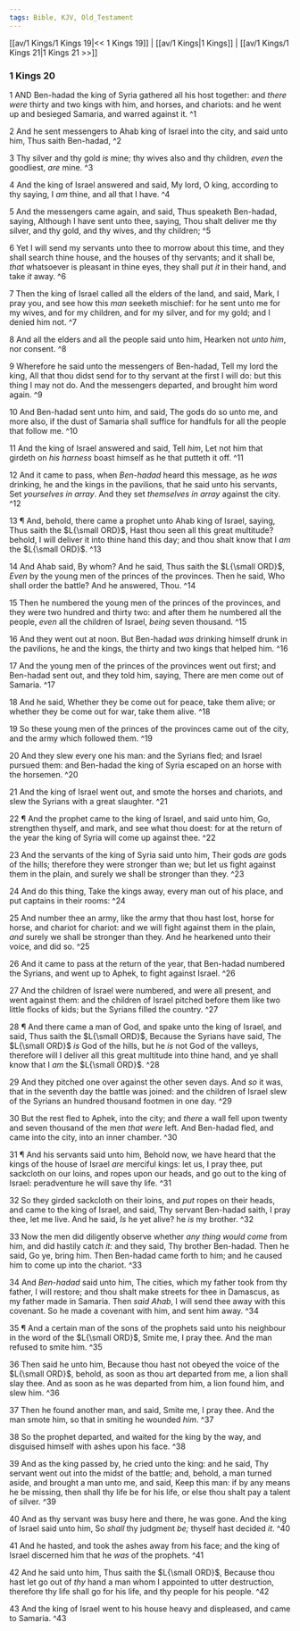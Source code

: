 ```yaml
---
tags: Bible, KJV, Old_Testament
---
```


[[av/1 Kings/1 Kings 19|<< 1 Kings 19]] | [[av/1 Kings|1 Kings]] | [[av/1 Kings/1 Kings 21|1 Kings 21 >>]]

### 1 Kings 20

1 AND Ben-hadad the king of Syria gathered all his host together: and _there_ _were_ thirty and two kings with him, and horses, and chariots: and he went up and besieged Samaria, and warred against it. ^1

2 And he sent messengers to Ahab king of Israel into the city, and said unto him, Thus saith Ben-hadad, ^2

3 Thy silver and thy gold _is_ mine; thy wives also and thy children, _even_ the goodliest, _are_ mine. ^3

4 And the king of Israel answered and said, My lord, O king, according to thy saying, I _am_ thine, and all that I have. ^4

5 And the messengers came again, and said, Thus speaketh Ben-hadad, saying, Although I have sent unto thee, saying, Thou shalt deliver me thy silver, and thy gold, and thy wives, and thy children; ^5

6 Yet I will send my servants unto thee to morrow about this time, and they shall search thine house, and the houses of thy servants; and it shall be, _that_ whatsoever is pleasant in thine eyes, they shall put _it_ in their hand, and take _it_ away. ^6

7 Then the king of Israel called all the elders of the land, and said, Mark, I pray you, and see how this _man_ seeketh mischief: for he sent unto me for my wives, and for my children, and for my silver, and for my gold; and I denied him not. ^7

8 And all the elders and all the people said unto him, Hearken not _unto_ _him_, nor consent. ^8

9 Wherefore he said unto the messengers of Ben-hadad, Tell my lord the king, All that thou didst send for to thy servant at the first I will do: but this thing I may not do. And the messengers departed, and brought him word again. ^9

10 And Ben-hadad sent unto him, and said, The gods do so unto me, and more also, if the dust of Samaria shall suffice for handfuls for all the people that follow me. ^10

11 And the king of Israel answered and said, Tell _him_, Let not him that girdeth on _his_ _harness_ boast himself as he that putteth it off. ^11

12 And it came to pass, when _Ben_-_hadad_ heard this message, as he _was_ drinking, he and the kings in the pavilions, that he said unto his servants, Set _yourselves_ _in_ _array_. And they set _themselves_ _in_ _array_ against the city. ^12

13 ¶ And, behold, there came a prophet unto Ahab king of Israel, saying, Thus saith the $L{\small ORD}$, Hast thou seen all this great multitude? behold, I will deliver it into thine hand this day; and thou shalt know that I _am_ the $L{\small ORD}$. ^13

14 And Ahab said, By whom? And he said, Thus saith the $L{\small ORD}$, _Even_ by the young men of the princes of the provinces. Then he said, Who shall order the battle? And he answered, Thou. ^14

15 Then he numbered the young men of the princes of the provinces, and they were two hundred and thirty two: and after them he numbered all the people, _even_ all the children of Israel, _being_ seven thousand. ^15

16 And they went out at noon. But Ben-hadad _was_ drinking himself drunk in the pavilions, he and the kings, the thirty and two kings that helped him. ^16

17 And the young men of the princes of the provinces went out first; and Ben-hadad sent out, and they told him, saying, There are men come out of Samaria. ^17

18 And he said, Whether they be come out for peace, take them alive; or whether they be come out for war, take them alive. ^18

19 So these young men of the princes of the provinces came out of the city, and the army which followed them. ^19

20 And they slew every one his man: and the Syrians fled; and Israel pursued them: and Ben-hadad the king of Syria escaped on an horse with the horsemen. ^20

21 And the king of Israel went out, and smote the horses and chariots, and slew the Syrians with a great slaughter. ^21

22 ¶ And the prophet came to the king of Israel, and said unto him, Go, strengthen thyself, and mark, and see what thou doest: for at the return of the year the king of Syria will come up against thee. ^22

23 And the servants of the king of Syria said unto him, Their gods _are_ gods of the hills; therefore they were stronger than we; but let us fight against them in the plain, and surely we shall be stronger than they. ^23

24 And do this thing, Take the kings away, every man out of his place, and put captains in their rooms: ^24

25 And number thee an army, like the army that thou hast lost, horse for horse, and chariot for chariot: and we will fight against them in the plain, _and_ surely we shall be stronger than they. And he hearkened unto their voice, and did so. ^25

26 And it came to pass at the return of the year, that Ben-hadad numbered the Syrians, and went up to Aphek, to fight against Israel. ^26

27 And the children of Israel were numbered, and were all present, and went against them: and the children of Israel pitched before them like two little flocks of kids; but the Syrians filled the country. ^27

28 ¶ And there came a man of God, and spake unto the king of Israel, and said, Thus saith the $L{\small ORD}$, Because the Syrians have said, The $L{\small ORD}$ _is_ God of the hills, but he _is_ not God of the valleys, therefore will I deliver all this great multitude into thine hand, and ye shall know that I _am_ the $L{\small ORD}$. ^28

29 And they pitched one over against the other seven days. And _so_ it was, that in the seventh day the battle was joined: and the children of Israel slew of the Syrians an hundred thousand footmen in one day. ^29

30 But the rest fled to Aphek, into the city; and _there_ a wall fell upon twenty and seven thousand of the men _that_ _were_ left. And Ben-hadad fled, and came into the city, into an inner chamber. ^30

31 ¶ And his servants said unto him, Behold now, we have heard that the kings of the house of Israel _are_ merciful kings: let us, I pray thee, put sackcloth on our loins, and ropes upon our heads, and go out to the king of Israel: peradventure he will save thy life. ^31

32 So they girded sackcloth on their loins, and _put_ ropes on their heads, and came to the king of Israel, and said, Thy servant Ben-hadad saith, I pray thee, let me live. And he said, _Is_ he yet alive? he _is_ my brother. ^32

33 Now the men did diligently observe whether _any_ _thing_ _would_ _come_ from him, and did hastily catch _it:_ and they said, Thy brother Ben-hadad. Then he said, Go ye, bring him. Then Ben-hadad came forth to him; and he caused him to come up into the chariot. ^33

34 And _Ben_-_hadad_ said unto him, The cities, which my father took from thy father, I will restore; and thou shalt make streets for thee in Damascus, as my father made in Samaria. Then _said_ _Ahab_, I will send thee away with this covenant. So he made a covenant with him, and sent him away. ^34

35 ¶ And a certain man of the sons of the prophets said unto his neighbour in the word of the $L{\small ORD}$, Smite me, I pray thee. And the man refused to smite him. ^35

36 Then said he unto him, Because thou hast not obeyed the voice of the $L{\small ORD}$, behold, as soon as thou art departed from me, a lion shall slay thee. And as soon as he was departed from him, a lion found him, and slew him. ^36

37 Then he found another man, and said, Smite me, I pray thee. And the man smote him, so that in smiting he wounded _him_. ^37

38 So the prophet departed, and waited for the king by the way, and disguised himself with ashes upon his face. ^38

39 And as the king passed by, he cried unto the king: and he said, Thy servant went out into the midst of the battle; and, behold, a man turned aside, and brought a man unto me, and said, Keep this man: if by any means he be missing, then shall thy life be for his life, or else thou shalt pay a talent of silver. ^39

40 And as thy servant was busy here and there, he was gone. And the king of Israel said unto him, So _shall_ thy judgment _be;_ thyself hast decided _it_. ^40

41 And he hasted, and took the ashes away from his face; and the king of Israel discerned him that he _was_ of the prophets. ^41

42 And he said unto him, Thus saith the $L{\small ORD}$, Because thou hast let go out of _thy_ hand a man whom I appointed to utter destruction, therefore thy life shall go for his life, and thy people for his people. ^42

43 And the king of Israel went to his house heavy and displeased, and came to Samaria. ^43
